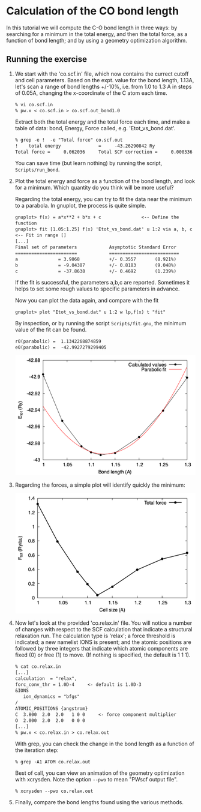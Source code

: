 # Calculation of the CO bond length

In this tutorial we will compute the C-O bond length in three ways: by searching for a minimum in the total energy, and then the total force, as a function of bond length; and by using a geometry optimization algorithm.

## Running the exercise
  1. We start with the 'co.scf.in' file, which now contains the currect cutoff and cell parameters. Based on the expt. value for the bond length, 1.13A, let's scan a range of bond lengths +/-10%, i.e. from 1.0 to 1.3 A in steps of 0.05A, changing the x-coordinate of the C atom each time.
     ```
     % vi co.scf.in
     % pw.x < co.scf.in > co.scf.out_bond1.0
     ```
     Extract both the total energy and the total force each time, and make a table of data: bond, Energy, Force called, e.g. 'Etot_vs_bond.dat'.
     ```
     % grep -e !  -e "Total force" co.scf.out
     !    total energy              =     -43.26290842 Ry
     Total force =     0.062036     Total SCF correction =     0.000336
     ```

     You can save time (but learn nothing) by running the script, `Scripts/run_bond`.

  2. Plot the total energy and force as a function of the bond length, and look for a minimum. Which quantity do you think will be more useful?

     Regarding the total energy, you can try to fit the data near the minimum to a parabola. In gnuplot, the process is quite simple.
     ```
     gnuplot> f(x) = a*x**2 + b*x + c				<-- Define the function
     gnuplot> fit [1.05:1.25] f(x) 'Etot_vs_bond.dat' u 1:2 via a, b, c	<-- Fit in range [] 
     [...]
     Final set of parameters            Asymptotic Standard Error
     =======================            ==========================
     a               = 3.9868           +/- 0.3557       (8.921%)
     b               = -9.04387         +/- 0.8183       (9.048%)
     c               = -37.8638         +/- 0.4692       (1.239%)
     ```
     If the fit is successful, the parameters a,b,c are reported. Sometimes it helps to set some rough values to specific parameters in advance.
     
     Now you can plot the data again, and compare with the fit
     ```
     gnuplot> plot "Etot_vs_bond.dat" u 1:2 w lp,f(x) t "fit" 
     ```
     By inspection, or by running the script `Scripts/fit.gnu`, the minimum value of the fit can be found.
     ```
     r0(parabolic) =  1.1342268874859
     e0(parabolic) =  -42.9927279299405
     ```
     ![bond vs size](Ref/Etot_vs_bond_fit.png?raw=true "potential vs cell size")

  3. Regarding the forces, a simple plot will identify quickly the minimum:

     ![bond vs size](Ref/Force_vs_bond.dat.png?raw=true "potential vs cell size")

     
  4. Now let's look at the provided 'co.relax.in' file. You will notice a number of changes with respect to the SCF calculation that indicate a structural relaxation run. The calculation type is 'relax'; a force threshold is indicated; a new namelist IONS is present; and the atomic positions are followed by three integers that indicate which atomic components are fixed (0) or free (1) to move. (If nothing is specified, the default is 1 1 1). 
     ```
     % cat co.relax.in
     [...]
     calculation  = "relax",
     forc_conv_thr = 1.0D-4		<- default is 1.0D-3
     &IONS
        ion_dynamics = "bfgs"		
     /
     ATOMIC_POSITIONS {angstrom}
     C  3.800  2.0  2.0   1 0 0		<- force component multiplier
     O  2.000  2.0  2.0   0 0 0
     [...]
     % pw.x < co.relax.in > co.relax.out
     ```
     With grep, you can check the change in the bond length as a function of the iteration step:
     ```
     % grep -A1 ATOM co.relax.out
     ```
     Best of call, you can view an animation of the geometry optimization with xcrysden. Note the option `--pwo` to mean "PWscf output file".
     ```
     % xcrysden --pwo co.relax.out
     ```
      
  6. Finally, compare the bond lengths found using the various methods.
